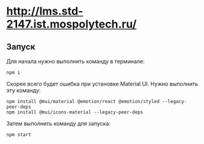 # http://lms.std-2147.ist.mospolytech.ru/

## Запуск

Для начала нужно выполнить команду в терминале:

```
npm i
```

Скорее всего будет ошибка при установке Material UI.
Нужно выполнить эту команду:

```
npm install @mui/material @emotion/react @emotion/styled --legacy-peer-deps
npm install @mui/icons-material --legacy-peer-deps
```

Затем выполнить команду для запуска:

```
npm start
```
